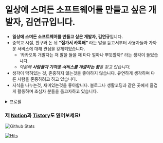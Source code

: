 # 일상에 스며든 소프트웨어를 만들고 싶은 개발자, 김연규입니다.

- **일상에 스며든 소프트웨어를 만들고 싶은 개발자, 김연규**입니다.
- 중학교 시절, 친구와 논 뒤 **"집가서 카톡해"** 라는 말을 듣고서부터 사용자들과 가까운 서비스에 대해 관심을 갖게되었습니다.
    - '카카오톡 개발자는 저 말을 들을 때 마다 얼마나 뿌듯할까!' 라는 생각이 들었습니다.
    - *덕분에 **사람들과 가까운 서비스를 개발하는 꿈**을 갖고 있습니다.*
- 생각이 막혀있는 것, 존중하지 않는것을 좋아하지 않습니다. 유연하게 생각하며 다른 사람을 존중하려고 하고 있습니다.
- 지식을 나누는것, 재미있는것을 좋아합니다. 블로그나 생활코딩과 같은 곳에서 즐겁게 활동하며 초심자 분들을 돕고자하고 있습니다.

<details>
<summary>프로필</summary>

![profile image](https://www.notion.so/image/https%3A%2F%2Fs3-us-west-2.amazonaws.com%2Fsecure.notion-static.com%2F2e45b556-b0ff-41d0-9df9-41b1b1fb06ef%2F125192660_1659853970862136_2017992241625194370_o.jpg?table=block&id=08e90ef2-08de-480a-9d4e-2902615eb27f&width=3010&userId=354bc423-f349-4897-8e98-181e8dab2fd7&cache=v2)

# 🥇경력

- 선린인터넷고등학교 정보보호과 재학
- **과학기술정보통신부 주관 SW 마에스트로 11기 최연소 수료**
  - **카페 무인 주문 및 자율주행 기반 서빙 솔루션 프로젝트 기획, PM, 연구 및 개발**
- 고교 최초 해킹동아리 Layer7 19기 부부장
- 제 19회 앱잼 NUGU 분야 장려상
- 2019 특성화 고교생 화이트해커 경진대회 우수상
- 2020 제 6회 선린톤 동상
- 2019 제 5회 선린톤 은상
- 2020 선린 IoT 경진대회 동상
- **선린인터넷고등학교 정보보호과 공식 웹 개발팀 [Jungvengers](https://github.com/jungvengers) 리더**


</details>

### 제 [Notion](https://www.notion.so/yeongyu/08e90ef208de480a9d4e2902615eb27f)과 [Tistory](https://code-yeongyu.tistory.com)도 읽어보세요!
![Github Stats](https://github-readme-stats.vercel.app/api?username=code-yeongyu&show_icons=true)  

[![Hits](https://hits.seeyoufarm.com/api/count/incr/badge.svg?url=https%3A%2F%2Fgithub.com%2Fcode-yeongyu&count_bg=%2379C83D&title_bg=%23555555&icon=github.svg&icon_color=%23E7E7E7&title=today+%2F+total&edge_flat=false)](https://hits.seeyoufarm.com)
